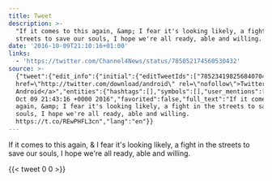 ```yaml
---
title: Tweet
description: >-
  "If it comes to this again, &amp; I fear it's looking likely, a fight in the
  streets to save our souls, I hope we're all ready, able and willing. "
date: '2016-10-09T21:10:16+01:00'
links:
  - 'https://twitter.com/Channel4News/status/785052174560530432'
source: >-
  {"tweet":{"edit_info":{"initial":{"editTweetIds":["785234198256840704"],"editableUntil":"2016-10-09T22:43:16.467Z","editsRemaining":"5","isEditEligible":true}},"retweeted":false,"source":"<a
  href=\"http://twitter.com/download/android\" rel=\"nofollow\">Twitter for
  Android</a>","entities":{"hashtags":[],"symbols":[],"user_mentions":[],"urls":[{"url":"https://t.co/REwPHFL3cn","expanded_url":"https://twitter.com/Channel4News/status/785052174560530432","display_url":"twitter.com/Channel4News/s…","indices":["145","168"]}]},"display_text_range":["0","168"],"favorite_count":"0","id_str":"785234198256840704","truncated":false,"retweet_count":"0","id":"785234198256840704","possibly_sensitive":false,"created_at":"Sun
  Oct 09 21:43:16 +0000 2016","favorited":false,"full_text":"If it comes to this
  again, &amp; I fear it's looking likely, a fight in the streets to save our
  souls, I hope we're all ready, able and willing.
  https://t.co/REwPHFL3cn","lang":"en"}}
---
```

If it comes to this again, &amp; I fear it's looking likely, a fight in the streets to save our souls, I hope we're all ready, able and willing. 
    
{{< tweet 0 0 >}}
    
